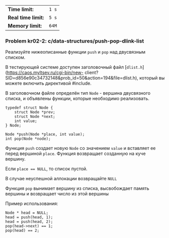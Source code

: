 |                      |       |
|----------------------|-------|
| **Time limit:**      | `1 s` |
| **Real time limit:** | `5 s` |
| **Memory limit:**    | `64M` |


### Problem kr02-2: c/data-structures/push-pop-dlink-list

Реализуйте нижеописанные функции `push` и `pop` над двусвязным списком.

В тестирующей системе доступен заголовочный файл [`dlist.h`](https://caos.myltsev.ru/cgi-bin/new-
client?SID=d856e90c34732148&prob_id=50&action=194&file=dlist.h), который вы можете включить
директивой #include.

В заголовочном файле определён тип `Node` \- вершина двусвязного списка, и объявлены функции,
которые необходимо реализовать.

    
    
    typedef struct Node {
        struct Node *prev;
        struct Node *next;
        int value;
    } Node;
    
    Node *push(Node *place, int value);
    int pop(Node *node);

Функция `push` создает новую `Node` со значением `value` и вставляет ее перед вершиной `place`.
Функция возвращает созданную на куче вершину.

Если `place == NULL`, то список пустой.

В случае неуспешной аллокации возвращайте `NULL`

Функция `pop` вынимает вершину из списка, высвобождает память вершины и возвращает число из этой
вершины

Пример использования:

    
    
    Node * head = NULL;
    head = push(head, 1);
    head = push(head, 2);
    pop(head->next) == 1;
    pop(head) == 2;

